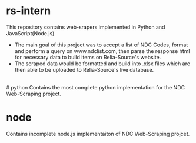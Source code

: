 # rs-intern
This repository contains web-srapers implemented in Python and JavaScript(Node.js)
<ul>
<li>The main goal of this project was to accept a list of NDC Codes, format and perform a query
on www.ndclist.com, then parse the response html for necessary data to build items on Relia-Source's website.</li>
<li>The scraped data would be formatted and build into .xlsx files which are then able to be uploaded to Relia-Source's live database.</li>
</ul>
<br />
# python
Contains the most complete python implementation for the NDC Web-Scraping project.<br />

# node
Contains incomplete node.js implementaiton of NDC Web-Scraping projcet.<br />
